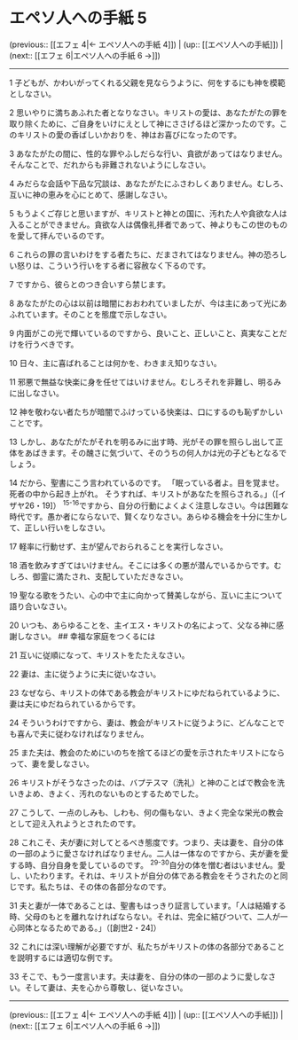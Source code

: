# エペソ人への手紙 5

(previous:: [[エフェ 4|← エペソ人への手紙 4]]) | (up:: [[エペソ人への手紙]]) | (next:: [[エフェ 6|エペソ人への手紙 6 →]])

***


1 子どもが、かわいがってくれる父親を見ならうように、何をするにも神を模範としなさい。 

2 思いやりに満ちあふれた者となりなさい。キリストの愛は、あなたがたの罪を取り除くために、ご自身をいけにえとして神にささげるほど深かったのです。このキリストの愛の香ばしいかおりを、神はお喜びになったのです。 

3 あなたがたの間に、性的な罪やふしだらな行い、貪欲があってはなりません。そんなことで、だれからも非難されないようにしなさい。 

4 みだらな会話や下品な冗談は、あなたがたにふさわしくありません。むしろ、互いに神の恵みを心にとめて、感謝しなさい。 

5 もうよくご存じと思いますが、キリストと神との国に、汚れた人や貪欲な人は入ることができません。貪欲な人は偶像礼拝者であって、神よりもこの世のものを愛して拝んでいるのです。 

6 これらの罪の言いわけをする者たちに、だまされてはなりません。神の恐ろしい怒りは、こういう行いをする者に容赦なく下るのです。 

7 ですから、彼らとのつき合いすら禁じます。 

8 あなたがたの心は以前は暗闇におおわれていましたが、今は主にあって光にあふれています。そのことを態度で示しなさい。 

9 内面がこの光で輝いているのですから、良いこと、正しいこと、真実なことだけを行うべきです。 

10 日々、主に喜ばれることは何かを、わきまえ知りなさい。 

11 邪悪で無益な快楽に身を任せてはいけません。むしろそれを非難し、明るみに出しなさい。 

12 神を敬わない者たちが暗闇でふけっている快楽は、口にするのも恥ずかしいことです。 

13 しかし、あなたがたがそれを明るみに出す時、光がその罪を照らし出して正体をあばきます。その醜さに気づいて、そのうちの何人かは光の子どもとなるでしょう。 

14 だから、聖書にこう言われているのです。 「眠っている者よ。目を覚ませ。 死者の中から起き上がれ。 そうすれば、キリストがあなたを照らされる。」（[イザヤ26・19]） <sup class="versenum">15-16</sup>ですから、自分の行動によくよく注意しなさい。今は困難な時代です。愚か者にならないで、賢くなりなさい。あらゆる機会を十分に生かして、正しい行いをしなさい。 

17 軽率に行動せず、主が望んでおられることを実行しなさい。 

18 酒を飲みすぎてはいけません。そこには多くの悪が潜んでいるからです。むしろ、御霊に満たされ、支配していただきなさい。 

19 聖なる歌をうたい、心の中で主に向かって賛美しながら、互いに主について語り合いなさい。 

20 いつも、あらゆることを、主イエス・キリストの名によって、父なる神に感謝しなさい。 ## 幸福な家庭をつくるには 

21 互いに従順になって、キリストをたたえなさい。 

22 妻は、主に従うように夫に従いなさい。 

23 なぜなら、キリストの体である教会がキリストにゆだねられているように、妻は夫にゆだねられているからです。 

24 そういうわけですから、妻は、教会がキリストに従うように、どんなことでも喜んで夫に従わなければなりません。 

25 また夫は、教会のためにいのちを捨てるほどの愛を示されたキリストにならって、妻を愛しなさい。 

26 キリストがそうなさったのは、バプテスマ（洗礼）と神のことばで教会を洗いきよめ、きよく、汚れのないものとするためでした。 

27 こうして、一点のしみも、しわも、何の傷もない、きよく完全な栄光の教会として迎え入れようとされたのです。 

28 これこそ、夫が妻に対してとるべき態度です。つまり、夫は妻を、自分の体の一部のように愛さなければなりません。二人は一体なのですから、夫が妻を愛する時、自分自身を愛しているのです。 <sup class="versenum">29-30</sup>自分の体を憎む者はいません。愛し、いたわります。それは、キリストが自分の体である教会をそうされたのと同じです。私たちは、その体の各部分なのです。 

31 夫と妻が一体であることは、聖書もはっきり証言しています。「人は結婚する時、父母のもとを離れなければならない。それは、完全に結びついて、二人が一心同体となるためである。」（[創世2・24]） 

32 これには深い理解が必要ですが、私たちがキリストの体の各部分であることを説明するには適切な例です。 

33 そこで、もう一度言います。夫は妻を、自分の体の一部のように愛しなさい。そして妻は、夫を心から尊敬し、従いなさい。

***

(previous:: [[エフェ 4|← エペソ人への手紙 4]]) | (up:: [[エペソ人への手紙]]) | (next:: [[エフェ 6|エペソ人への手紙 6 →]])
